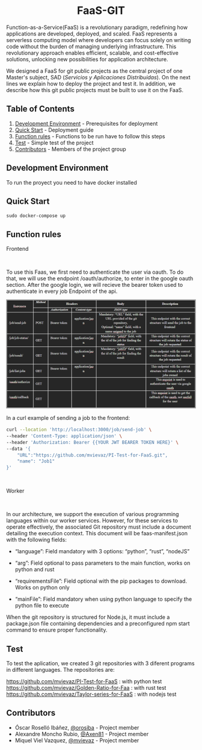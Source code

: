 <h1 align="center">
  <br/>
      FaaS-GIT
  <br/>
</h1>

Function-as-a-Service(FaaS) is a revolutionary paradigm, redefining how 
applications are developed, deployed, and scaled. FaaS represents a serverless 
computing model where developers can focus solely on writing code without the 
burden of managing underlying infrastructure. This revolutionary approach 
enables efficient, scalable, and cost-effective solutions, unlocking new 
possibilities for application architecture. 

We designed a FaaS for git public projects as the central project of one 
Master's subject, SAD (*Servicios y Aplicaciones Distribuidas*). On the next 
lines we explain how to deploy the project and test it. In addition, we 
describe how this git public projects must be built to use it on the FaaS.

## Table of Contents

1. [Development Environment](#development-environment) - Prerequisites for 
deployment
2. [Quick Start](#quick-start) - Deployment guide
3. [Function rules](#function-rules) - Functions to be run have to follow this steps
4. [Test](#test) - Simple test of the project
5. [Contributors](#contributors) - Members of the project group

## Development Environment

To run the proyect you need to have docker installed

## Quick Start

```shell
sudo docker-compose up
```

## Function rules

Frontend

<br>

To use this Faas, we first need to authenticate the user via oauth. To do that, we will use the endpoint /oauth/authorize, to enter in the google oauth section. After the google login, we will recieve the bearer token used to authenticate in every job Endpoint of the api.

![Alt text](Images/image.png)

In a curl example of sending a job to the frontend: 

```bash
curl --location 'http://localhost:3000/job/send-job' \ 
--header 'Content-Type: application/json' \ 
--header 'Authorization: Bearer {{YOUR JWT BEARER TOKEN HERE}' \ 
--data '{ 
    "URL":"https://github.com/mvievaz/PI-Test-for-FaaS.git", 
    "name": "Job1" 
}' 
```

<br>

Worker 

<br>

In our architecture, we support the execution of various programming languages within our worker services. However, for these services to operate effectively, the associated Git repository must include a document detailing the execution context. This document will be faas-manifest.json with the following fields: 

- “language”: Field mandatory with 3 options: “python”, “rust”, “nodeJS” 

- “arg”: Field optional to pass parameters to the main function, works on python and rust 

- “requirementsFile”: Field optional with the pip packages to download. Works on  python only 

- “mainFile”: Field mandatory when using python language to specify the python file to execute 

When the git repository is structured for Node.js, it must include a package.json file containing dependencies and a preconfigured npm start command to ensure proper functionality. 

## Test

To test the aplication, we created 3 git repositories with 3 diferent programs in different languages. The repositories are:

https://github.com/mvievaz/PI-Test-for-FaaS : with python test 
https://github.com/mvievaz/Golden-Ratio-for-Faa : with rust test 
https://github.com/mvievaz/Taylor-series-for-FaaS : with nodejs test 

## Contributors

- Óscar Roselló Ibáñez, [@orosiba](https://github.com/orosiba) - Project member
- Alexandre Moncho Rubio, [@Axen81](https://github.com/Axen81) - Project member
- Miquel Viel Vazquez, [@mvievaz](https://github.com/mvievaz) - Project member
